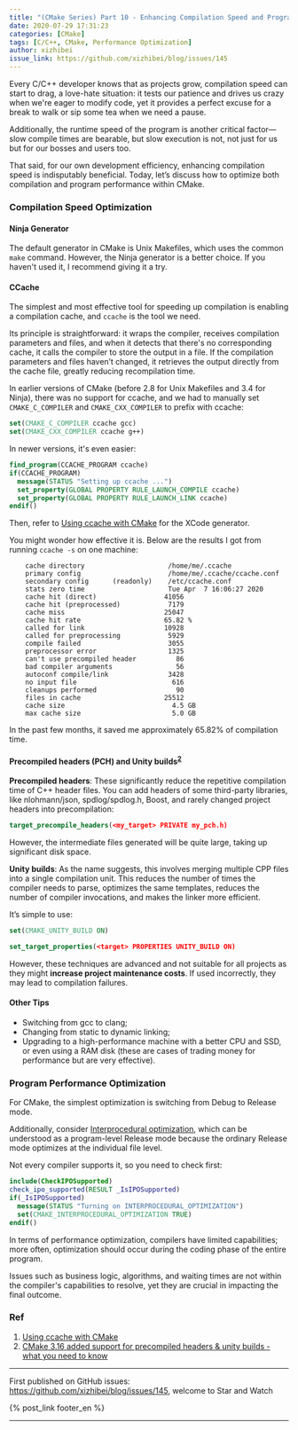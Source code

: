 ```yaml
---
title: "(CMake Series) Part 10 - Enhancing Compilation Speed and Program Performance"
date: 2020-07-29 17:31:23
categories: [CMake]
tags: [C/C++, CMake, Performance Optimization]
author: xizhibei
issue_link: https://github.com/xizhibei/blog/issues/145
---
```

<!-- en_title: cmake-10-refine-compile-speed-and-program-performance -->

Every C/C++ developer knows that as projects grow, compilation speed can start to drag, a love-hate situation: it tests our patience and drives us crazy when we're eager to modify code, yet it provides a perfect excuse for a break to walk or sip some tea when we need a pause.

Additionally, the runtime speed of the program is another critical factor—slow compile times are bearable, but slow execution is not, not just for us but for our bosses and users too.

That said, for our own development efficiency, enhancing compilation speed is indisputably beneficial. Today, let’s discuss how to optimize both compilation and program performance within CMake.

### Compilation Speed Optimization

#### Ninja Generator

The default generator in CMake is Unix Makefiles, which uses the common `make` command. However, the Ninja generator is a better choice. If you haven't used it, I recommend giving it a try.

#### CCache

The simplest and most effective tool for speeding up compilation is enabling a compilation cache, and `ccache` is the tool we need.

Its principle is straightforward: it wraps the compiler, receives compilation parameters and files, and when it detects that there's no corresponding cache, it calls the compiler to store the output in a file. If the compilation parameters and files haven’t changed, it retrieves the output directly from the cache file, greatly reducing recompilation time.

In earlier versions of CMake (before 2.8 for Unix Makefiles and 3.4 for Ninja), there was no support for ccache, and we had to manually set `CMAKE_C_COMPILER` and `CMAKE_CXX_COMPILER` to prefix with ccache:

```cmake
set(CMAKE_C_COMPILER ccache gcc)
set(CMAKE_CXX_COMPILER ccache g++)
```

In newer versions, it's even easier:

```cmake
find_program(CCACHE_PROGRAM ccache)
if(CCACHE_PROGRAM)
  message(STATUS "Setting up ccache ...")
  set_property(GLOBAL PROPERTY RULE_LAUNCH_COMPILE ccache)
  set_property(GLOBAL PROPERTY RULE_LAUNCH_LINK ccache)
endif()
```

Then, refer to [Using ccache with CMake][1] for the XCode generator.

You might wonder how effective it is. Below are the results I got from running `ccache -s` on one machine:

```
    cache directory                     /home/me/.ccache
    primary config                      /home/me/.ccache/ccache.conf
    secondary config      (readonly)    /etc/ccache.conf
    stats zero time                     Tue Apr  7 16:06:27 2020
    cache hit (direct)                 41056
    cache hit (preprocessed)            7179
    cache miss                         25047
    cache hit rate                     65.82 %
    called for link                    10928
    called for preprocessing            5929
    compile failed                      3055
    preprocessor error                  1325
    can't use precompiled header          86
    bad compiler arguments                56
    autoconf compile/link               3428
    no input file                        616
    cleanups performed                    90
    files in cache                     25512
    cache size                           4.5 GB
    max cache size                       5.0 GB
```

In the past few months, it saved me approximately 65.82% of compilation time.

#### Precompiled headers (PCH) and Unity builds<sup>[2]</sup>

**Precompiled headers**: These significantly reduce the repetitive compilation time of C++ header files. You can add headers of some third-party libraries, like nlohmann/json, spdlog/spdlog.h, Boost, and rarely changed project headers into precompilation:

```cmake
target_precompile_headers(<my_target> PRIVATE my_pch.h)
```

However, the intermediate files generated will be quite large, taking up significant disk space.

**Unity builds**: As the name suggests, this involves merging multiple CPP files into a single compilation unit. This reduces the number of times the compiler needs to parse, optimizes the same templates, reduces the number of compiler invocations, and makes the linker more efficient.

It’s simple to use:

```cmake
set(CMAKE_UNITY_BUILD ON)
```

```cmake
set_target_properties(<target> PROPERTIES UNITY_BUILD ON)
```

However, these techniques are advanced and not suitable for all projects as they might **increase project maintenance costs**. If used incorrectly, they may lead to compilation failures.

#### Other Tips

-   Switching from gcc to clang;
-   Changing from static to dynamic linking;
-   Upgrading to a high-performance machine with a better CPU and SSD, or even using a RAM disk (these are cases of trading money for performance but are very effective).

### Program Performance Optimization

For CMake, the simplest optimization is switching from Debug to Release mode.

Additionally, consider [Interprocedural optimization](https://en.wikipedia.org/wiki/Interprocedural_optimization), which can be understood as a program-level Release mode because the ordinary Release mode optimizes at the individual file level.

Not every compiler supports it, so you need to check first:

```cmake
include(CheckIPOSupported)
check_ipo_supported(RESULT _IsIPOSupported)
if(_IsIPOSupported)
  message(STATUS "Turning on INTERPROCEDURAL_OPTIMIZATION")
  set(CMAKE_INTERPROCEDURAL_OPTIMIZATION TRUE)
endif()
```

In terms of performance optimization, compilers have limited capabilities; more often, optimization should occur during the coding phase of the entire program.

Issues such as business logic, algorithms, and waiting times are not within the compiler's capabilities to resolve, yet they are crucial in impacting the final outcome.

### Ref

1.  [Using ccache with CMake][1]
2.  [CMake 3.16 added support for precompiled headers & unity builds - what you need to know][2]

[1]: https://crascit.com/2016/04/09/using-ccache-with-cmake/

[2]: https://onqtam.com/programming/2019-12-20-pch-unity-cmake-3-16/


***
First published on GitHub issues: https://github.com/xizhibei/blog/issues/145, welcome to Star and Watch

{% post_link footer_en %}
***
